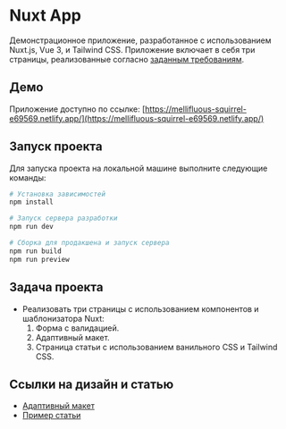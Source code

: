# Nuxt App

Демонстрационное приложение, разработанное с использованием Nuxt.js, Vue 3, и Tailwind CSS. Приложение включает в себя три страницы, реализованные согласно [заданным требованиям](https://github.com/tapigo-team/frontend_test_task?tab=readme-ov-file).

## Демо

Приложение доступно по ссылке: [https://mellifluous-squirrel-e69569.netlify.app/](https://mellifluous-squirrel-e69569.netlify.app/)

## Запуск проекта

Для запуска проекта на локальной машине выполните следующие команды:

```bash
# Установка зависимостей
npm install

# Запуск сервера разработки
npm run dev

# Сборка для продакшена и запуск сервера
npm run build
npm run preview
```

## Задача проекта

- Реализовать три страницы с использованием компонентов и шаблонизатора Nuxt:
    1. Форма с валидацией.
    2. Адаптивный макет.
    3. Страница статьи с использованием ванильного CSS и Tailwind CSS.

## Ссылки на дизайн и статью

- [Адаптивный макет](https://www.figma.com/file/xr4QN6eE3LmeyukF7VhwAF/test-EX?type=design&node-id=0-1&mode=design&t=Rc0jZEJ9lhpWHBSP-0)
- [Пример статьи](https://journal.tapigo.ru/articles/benua-ideolog-novoi-xudozestvennoi-epoxi)
